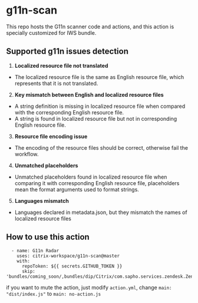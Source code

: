 # g11n-scan
This repo hosts the G11n scanner code and actions, and this action is specially customized for IWS bundle.
## Supported g11n issues detection
1.  **Localized resource file not translated**
* The localized resource file is the same as English resource file, which represents that it is not translated.
2. **Key mismatch between English and localized resource files** 
* A string definition is missing in localized resource file when compared with the corresponding English resource file.
* A string is found in localized resource file but not in corresponding English resource file.
3. **Resource file encoding issue**
* The encoding of the resource files should be correct, otherwise fail the workflow.
4. **Unmatched placeholders**
* Unmatched placeholders found in localized resource file when comparing it with corresponding English resource file, placeholders mean the format arguments used to format strings.
5. **Languages mismatch**
* Languages declared in metadata.json, but they mismatch the names of localized resource files

## How to use this action
```
  - name: G11n Radar
    uses: citrix-workspace/g11n-scan@master
    with:
      repoToken: ${{ secrets.GITHUB_TOKEN }}
      skip: 'bundles/coming_soon/,bundles/dip/Citrix/com.sapho.services.zendesk.ZendeskService/'
```

if you want to mute the action, just modify `action.yml`, change `main: "dist/index.js"` to `main: no-action.js`
